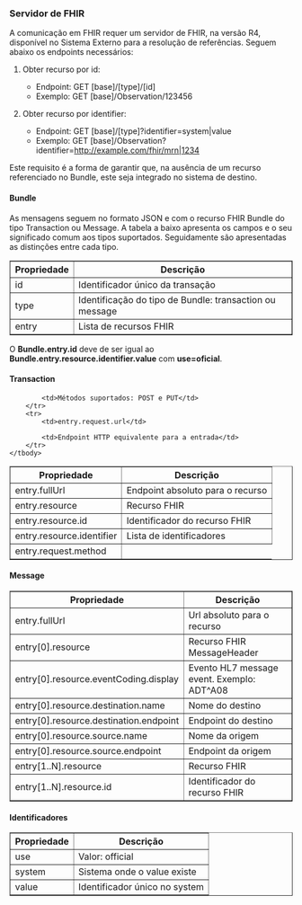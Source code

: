 ### Servidor de FHIR

A comunicação em FHIR requer um servidor de FHIR, na versão R4, disponível no Sistema Externo para a resolução de referências. Seguem abaixo os endpoints necessários:

1. Obter recurso por id:
    - Endpoint: GET [base]/[type]/[id]
    - Exemplo: GET [base]/Observation/123456

2. Obter recurso por identifier:
    - Endpoint: GET [base]/[type]?identifier=system|value
    - Exemplo: GET [base]/Observation?identifier=<http://example.com/fhir/mrn|1234>

Este requisito é a forma de garantir que, na ausência de um recurso referenciado no Bundle, este seja integrado no sistema de destino.

#### Bundle

As mensagens seguem no formato JSON e com o recurso FHIR Bundle do tipo Transaction ou Message. A tabela a baixo apresenta os campos e o seu significado comum aos tipos suportados. Seguidamente são apresentadas as distinções entre cada tipo.

<table border="1">
  <thead>
    <tr>
      <th>Propriedade</th>
      <th>Descrição</th>
    </tr>
  </thead>
  <tbody>
    <tr>
      <td>id</td>
      <td>Identificador único da transação</td>
    </tr>
    <tr>
      <td>type</td>
      <td>Identificação do tipo de Bundle: transaction ou message</td>
    </tr>
    <tr>
      <td>entry</td>
      <td>Lista de recursos FHIR </td>
    </tr>
  </tbody>
</table>

O **Bundle.entry.id** deve de ser igual ao **Bundle.entry.resource.identifier.value** com **use=oficial**.

#### Transaction

<table border="1">
    <thead>
        <tr>
            <th>Propriedade</th>
            <th>Descrição</th>
        </tr>
    </thead>
    <tbody>
        <tr>
            <td>entry.fullUrl</td>
            <td>Endpoint absoluto para o recurso </td>
        </tr>
        <tr>
            <td>entry.resource</td>
            <td>Recurso FHIR</td>
        </tr>
        <tr>
            <td>entry.resource.id</td>
            <td>Identificador do recurso FHIR</td>
        </tr>
        <tr>
            <td>entry.resource.identifier</td>
            <td>Lista de identificadores</td>
        </tr>
        <tr>
            <td>entry.request.method</td>

            <td>Métodos suportados: POST e PUT</td>
        </tr>
        <tr>
            <td>entry.request.url</td>

            <td>Endpoint HTTP equivalente para a entrada</td>
        </tr>
    </tbody>
</table>

#### Message

<table border="1">
    <thead>
        <tr>
            <th>Propriedade</th>
            <th>Descrição</th>
        </tr>
    </thead>
    <tbody>
        <tr>
            <td>entry.fullUrl</td>
            <td>Url absoluto para o recurso</td>
        </tr>
        <tr>
            <td>entry[0].resource</td>
            <td>Recurso FHIR MessageHeader</td>
        </tr>
        <tr>
            <td>entry[0].resource.eventCoding.display</td>
            <td>Evento HL7 message event. Exemplo: ADT^A08</td>
        </tr>
        <tr>
            <td>entry[0].resource.destination.name</td>
            <td>Nome do destino</td>
        </tr>
        <tr>
            <td>entry[0].resource.destination.endpoint</td>
            <td>Endpoint do destino</td>
        </tr>
        <tr>
            <td>entry[0].resource.source.name</td>
            <td>Nome da origem</td>
        </tr>
        <tr>
            <td>entry[0].resource.source.endpoint</td>
            <td>Endpoint da origem</td>
        </tr>
        <tr>
            <td>entry[1..N].resource</td>
            <td>Recurso FHIR</td>
        </tr>
        <tr>
            <td>entry[1..N].resource.id</td>
            <td>Identificador do recurso FHIR</td>
        </tr>
    </tbody>
</table>

#### Identificadores

<table border="1">
    <thead>
        <tr>
            <th>Propriedade</th>
            <th>Descrição</th>
        </tr>
    </thead>
    <tbody>
        <tr>
            <td>use</td>
            <td>Valor: official</td>
        </tr>
        <tr>
            <td>system</td>
            <td>Sistema onde o value existe</td>
        </tr>
        <tr>
            <td>value</td>
            <td>Identificador único no system</td>
        </tr>
    </tbody>
</table>